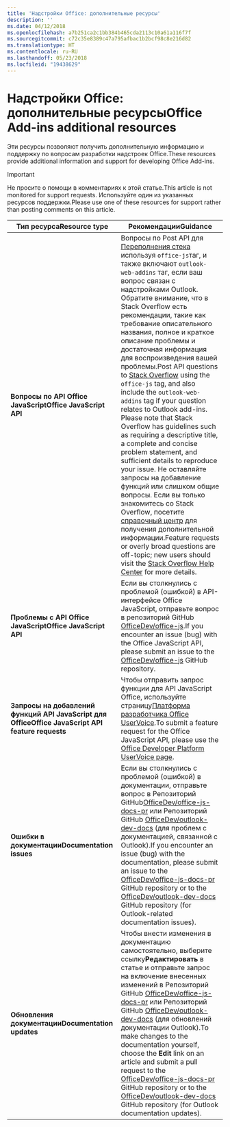 ```yaml
---
title: 'Надстройки Office: дополнительные ресурсы'
description: ''
ms.date: 04/12/2018
ms.openlocfilehash: a7b251ca2c1bb384b465cda2113c10a61a116f7f
ms.sourcegitcommit: c72c35e8389c47a795afbac1b2bcf98c8e216d82
ms.translationtype: HT
ms.contentlocale: ru-RU
ms.lasthandoff: 05/23/2018
ms.locfileid: "19438629"
---
```

# <a name="office-add-ins-additional-resources"></a><span data-ttu-id="46fc4-102">Надстройки Office: дополнительные ресурсы</span><span class="sxs-lookup"><span data-stu-id="46fc4-102">Office Add-ins additional resources</span></span>

<span data-ttu-id="46fc4-103">Эти ресурсы позволяют получить дополнительную информацию и поддержку по вопросам разработки надстроек Office.</span><span class="sxs-lookup"><span data-stu-id="46fc4-103">These resources provide additional information and support for developing Office Add-ins.</span></span>

> [!IMPORTANT]
> <span data-ttu-id="46fc4-104">Не просите о помощи в комментариях к этой статье.</span><span class="sxs-lookup"><span data-stu-id="46fc4-104">This article is not monitored for support requests.</span></span> <span data-ttu-id="46fc4-105">Используйте один из указанных ресурсов поддержки.</span><span class="sxs-lookup"><span data-stu-id="46fc4-105">Please use one of these resources for support rather than posting comments on this article.</span></span> 

|<span data-ttu-id="46fc4-106">**Тип ресурса**</span><span class="sxs-lookup"><span data-stu-id="46fc4-106">**Resource type**</span></span>                    | <span data-ttu-id="46fc4-107">**Рекомендации**</span><span class="sxs-lookup"><span data-stu-id="46fc4-107">**Guidance**</span></span>                                                
|----------------------------|---------------------------------
|<span data-ttu-id="46fc4-108">**Вопросы по API Office JavaScript**</span><span class="sxs-lookup"><span data-stu-id="46fc4-108">**Office JavaScript API**</span></span> | <span data-ttu-id="46fc4-109">Вопросы по Post API для [Переполнения стека](https://stackoverflow.com/questions/tagged/office-js) используя `office-js`таг, и также включают `outlook-web-addins` таг, если ваш вопрос связан с надстройками Outlook. Обратите внимание, что в Stack Overflow есть рекомендации, такие как требование описательного названия, полное и краткое описание проблемы и достаточная информация для воспроизведения вашей проблемы.</span><span class="sxs-lookup"><span data-stu-id="46fc4-109">Post API questions to [Stack Overflow](https://stackoverflow.com/questions/tagged/office-js) using the `office-js` tag, and also include the `outlook-web-addins` tag if your question relates to Outlook add-ins. Please note that Stack Overflow has guidelines such as requiring a descriptive title, a complete and concise problem statement, and sufficient details to reproduce your issue.</span></span> <span data-ttu-id="46fc4-110">Не оставляйте запросы на добавление функций или слишком общие вопросы. Если вы только знакомитесь со Stack Overflow, посетите [справочный центр](https://stackoverflow.com/help/how-to-ask) для получения дополнительной информации.</span><span class="sxs-lookup"><span data-stu-id="46fc4-110">Feature requests or overly broad questions are off-topic; new users should visit the [Stack Overflow Help Center](https://stackoverflow.com/help/how-to-ask) for more details.</span></span>
|<span data-ttu-id="46fc4-111">**Проблемы с API Office JavaScript**</span><span class="sxs-lookup"><span data-stu-id="46fc4-111">**Office JavaScript API**</span></span>| <span data-ttu-id="46fc4-112">Если вы столкнулись с проблемой (ошибкой) в API-интерфейсе Office JavaScript, отправьте вопрос в репозиторий GitHub <a href="https://github.com/officedev/office-js/issues" target="_blank">OfficeDev/office-js</a>.</span><span class="sxs-lookup"><span data-stu-id="46fc4-112">If you encounter an issue (bug) with the Office JavaScript API, please submit an issue to the <a href="https://github.com/officedev/office-js/issues" target="_blank">OfficeDev/office-js</a> GitHub repository.</span></span>
|<span data-ttu-id="46fc4-113">**Запросы на добавлений функций API JavaScript для Office**</span><span class="sxs-lookup"><span data-stu-id="46fc4-113">**Office JavaScript API feature requests**</span></span>| <span data-ttu-id="46fc4-114">Чтобы отправить запрос функции для API JavaScript Office, используйте страницу<a href="https://officespdev.uservoice.com/" target="_blank">Платформа разработчика Office UserVoice</a>.</span><span class="sxs-lookup"><span data-stu-id="46fc4-114">To submit a feature request for the Office JavaScript API, please use the <a href="https://officespdev.uservoice.com/" target="_blank">Office Developer Platform UserVoice page</a>.</span></span>
|<span data-ttu-id="46fc4-115">**Ошибки в документации**</span><span class="sxs-lookup"><span data-stu-id="46fc4-115">**Documentation issues**</span></span>| <span data-ttu-id="46fc4-116">Если вы столкнулись с проблемой (ошибкой) в документации, отправьте вопрос в Репозиторий GitHub<a href="https://github.com/officedev/office-js-docs-pr/issues" target="_blank">OfficeDev/office-js-docs-pr</a>  или Репозиторий GitHub <a href="https://github.com/officedev/outlook-dev-docs/issues" target="_blank">OfficeDev/outlook-dev-docs</a> (для проблем с документацией, связанной с Outlook).</span><span class="sxs-lookup"><span data-stu-id="46fc4-116">If you encounter an issue (bug) with the documentation, please submit an issue to the <a href="https://github.com/officedev/office-js-docs-pr/issues" target="_blank">OfficeDev/office-js-docs-pr</a> GitHub repository or to the <a href="https://github.com/officedev/outlook-dev-docs/issues" target="_blank">OfficeDev/outlook-dev-docs</a> GitHub repository (for Outlook-related documentation issues).</span></span>
|<span data-ttu-id="46fc4-117">**Обновления документации**</span><span class="sxs-lookup"><span data-stu-id="46fc4-117">**Documentation updates**</span></span>| <span data-ttu-id="46fc4-118">Чтобы внести изменения в документацию самостоятельно, выберите ссылку**Редактировать** в статье и отправьте запрос на включение внесенных изменений в Репозиторий GitHub <a href="https://github.com/officedev/office-js-docs-pr" target="_blank">OfficeDev/office-js-docs-pr</a> или Репозиторий GitHub <a href="https://github.com/officedev/outlook-dev-docs" target="_blank">OfficeDev/outlook-dev-docs</a> (для обновлений документации Outlook).</span><span class="sxs-lookup"><span data-stu-id="46fc4-118">To make changes to the documentation yourself, choose the **Edit** link on an article and submit a pull request to the <a href="https://github.com/officedev/office-js-docs-pr" target="_blank">OfficeDev/office-js-docs-pr</a> GitHub repository or to the <a href="https://github.com/officedev/outlook-dev-docs" target="_blank">OfficeDev/outlook-dev-docs</a> GitHub repository (for Outlook documentation updates).</span></span>
